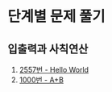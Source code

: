 # 단계별 문제 풀기 
## 입출력과 사칙연산
1. [2557번 - Hello World](./2557_Hello_World/2557_Hello_World.md)
2. [1000번 - A+B](./1000_A+B/1000_A+B.md)